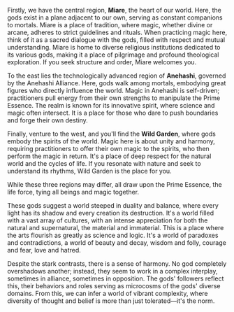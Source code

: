 Firstly, we have the central region, **Miare**, the heart of our world. Here, the gods exist in a plane adjacent to our own, serving as constant companions to mortals. Miare is a place of tradition, where magic, whether divine or arcane, adheres to strict guidelines and rituals. When practicing magic here, think of it as a sacred dialogue with the gods, filled with respect and mutual understanding. Miare is home to diverse religious institutions dedicated to its various gods, making it a place of pilgrimage and profound theological exploration. If you seek structure and order, Miare welcomes you.

To the east lies the technologically advanced region of **Anehashi**, governed by the Anehashi Alliance. Here, gods walk among mortals, embodying great figures who directly influence the world. Magic in Anehashi is self-driven; practitioners pull energy from their own strengths to manipulate the Prime Essence. The realm is known for its innovative spirit, where science and magic often intersect. It is a place for those who dare to push boundaries and forge their own destiny.

Finally, venture to the west, and you'll find the **Wild Garden**, where gods embody the spirits of the world. Magic here is about unity and harmony, requiring practitioners to offer their own magic to the spirits, who then perform the magic in return. It's a place of deep respect for the natural world and the cycles of life. If you resonate with nature and seek to understand its rhythms, Wild Garden is the place for you.

While these three regions may differ, all draw upon the Prime Essence, the life force, tying all beings and magic together. 

These gods suggest a world steeped in duality and balance, where every light has its shadow and every creation its destruction. It's a world filled with a vast array of cultures, with an intense appreciation for both the natural and supernatural, the material and immaterial. This is a place where the arts flourish as greatly as science and logic. It's a world of paradoxes and contradictions, a world of beauty and decay, wisdom and folly, courage and fear, love and hatred.


Despite the stark contrasts, there is a sense of harmony. No god completely overshadows another; instead, they seem to work in a complex interplay, sometimes in alliance, sometimes in opposition. The gods' followers reflect this, their behaviors and roles serving as microcosms of the gods' diverse domains. From this, we can infer a world of vibrant complexity, where diversity of thought and belief is more than just tolerated—it's the norm.